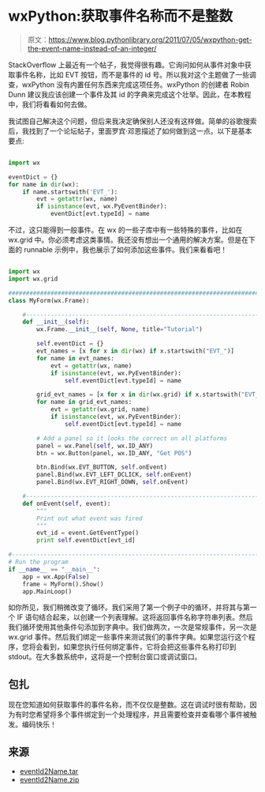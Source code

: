 # wxPython:获取事件名称而不是整数

> 原文：<https://www.blog.pythonlibrary.org/2011/07/05/wxpython-get-the-event-name-instead-of-an-integer/>

StackOverflow 上最近有一个帖子，我觉得很有趣。它询问如何从事件对象中获取事件名称，比如 EVT 按钮，而不是事件的 id 号。所以我对这个主题做了一些调查，wxPython 没有内置任何东西来完成这项任务。wxPython 的创建者 Robin Dunn 建议我应该创建一个事件及其 id 的字典来完成这个壮举。因此，在本教程中，我们将看看如何去做。

我试图自己解决这个问题，但后来我决定确保别人还没有这样做。简单的谷歌搜索后，我找到了一个论坛帖子，里面罗宾·邓恩描述了如何做到这一点。以下是基本要点:

```py

import wx

eventDict = {}
for name in dir(wx):
    if name.startswith('EVT_'):
        evt = getattr(wx, name)
        if isinstance(evt, wx.PyEventBinder):
            eventDict[evt.typeId] = name

```

不过，这只能得到一般事件。在 wx 的一些子库中有一些特殊的事件，比如在 wx.grid 中。你必须考虑这类事情。我还没有想出一个通用的解决方案。但是在下面的 runnable 示例中，我也展示了如何添加这些事件。我们来看看吧！

```py

import wx
import wx.grid

########################################################################
class MyForm(wx.Frame):

    #----------------------------------------------------------------------
    def __init__(self):
        wx.Frame.__init__(self, None, title="Tutorial")

        self.eventDict = {}
        evt_names = [x for x in dir(wx) if x.startswith("EVT_")]
        for name in evt_names:
            evt = getattr(wx, name)
            if isinstance(evt, wx.PyEventBinder):
                self.eventDict[evt.typeId] = name

        grid_evt_names = [x for x in dir(wx.grid) if x.startswith("EVT_")]
        for name in grid_evt_names:
            evt = getattr(wx.grid, name)
            if isinstance(evt, wx.PyEventBinder):
                self.eventDict[evt.typeId] = name

        # Add a panel so it looks the correct on all platforms
        panel = wx.Panel(self, wx.ID_ANY)
        btn = wx.Button(panel, wx.ID_ANY, "Get POS")

        btn.Bind(wx.EVT_BUTTON, self.onEvent)
        panel.Bind(wx.EVT_LEFT_DCLICK, self.onEvent)
        panel.Bind(wx.EVT_RIGHT_DOWN, self.onEvent)

    #---------------------------------------------------------------------- 
    def onEvent(self, event):
        """
        Print out what event was fired
        """
        evt_id = event.GetEventType()
        print self.eventDict[evt_id]

#----------------------------------------------------------------------
# Run the program
if __name__ == "__main__":
    app = wx.App(False)
    frame = MyForm().Show()
    app.MainLoop()

```

如你所见，我们稍微改变了循环。我们采用了第一个例子中的循环，并将其与第一个 IF 语句结合起来，以创建一个列表理解。这将返回事件名称字符串列表。然后我们循环使用其他条件句添加到字典中。我们做两次，一次是常规事件，另一次是 wx.grid 事件。然后我们绑定一些事件来测试我们的事件字典。如果您运行这个程序，您将会看到，如果您执行任何绑定事件，它将会把这些事件名称打印到 stdout。在大多数系统中，这将是一个控制台窗口或调试窗口。

## 包扎

现在您知道如何获取事件的事件名称，而不仅仅是整数。这在调试时很有帮助，因为有时您希望将多个事件绑定到一个处理程序，并且需要检查并查看哪个事件被触发。编码快乐！

## 来源

*   [eventId2Name.tar](https://www.blog.pythonlibrary.org/wp-content/uploads/2011/07/eventId2Name.tar)
*   [eventId2Name.zip](https://www.blog.pythonlibrary.org/wp-content/uploads/2011/07/eventId2Name.zip)